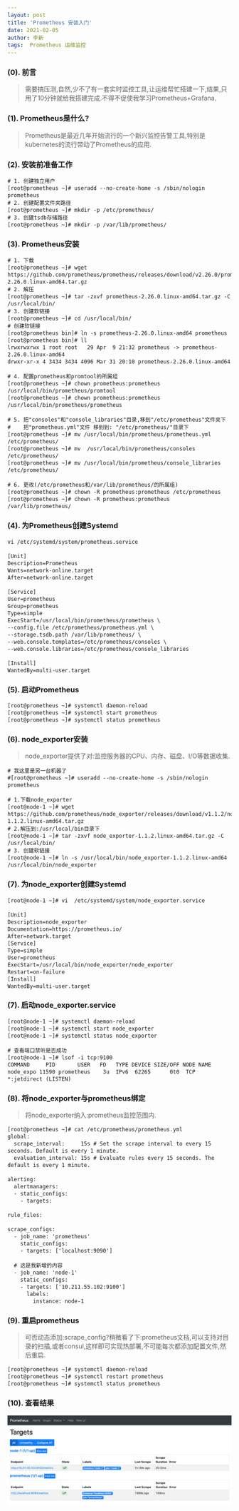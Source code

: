 ```yaml
---
layout: post
title: 'Prometheus 安装入门'
date: 2021-02-05
author: 李新
tags:  Prometheus 运维监控
---
```


### (0). 前言
> 需要搞压测,自然,少不了有一套实时监控工具,让运维帮忙搭建一下,结果,只用了10分钟就给我搭建完成.不得不促使我学习Prometheus+Grafana.  

### (1). Prometheus是什么?
> Prometheus是最近几年开始流行的一个新兴监控告警工具,特别是kubernetes的流行带动了Prometheus的应用. 

### (2). 安装前准备工作
```
# 1. 创建独立用户
[root@prometheus ~]# useradd --no-create-home -s /sbin/nologin prometheus
# 2. 创建配置文件夹路径
[root@prometheus ~]# mkdir -p /etc/prometheus/
# 3. 创建tsdb存储路径
[root@prometheus ~]# mkdir -p /var/lib/prometheus/

```
### (3). Prometheus安装
```
# 1. 下载
[root@prometheus ~]# wget https://github.com/prometheus/prometheus/releases/download/v2.26.0/prometheus-2.26.0.linux-amd64.tar.gz
# 2. 解压
[root@prometheus ~]# tar -zxvf prometheus-2.26.0.linux-amd64.tar.gz -C /usr/local/bin/
# 3. 创建软链接
[root@prometheus ~]# cd /usr/local/bin/
# 创建软链接
[root@prometheus bin]# ln -s prometheus-2.26.0.linux-amd64 prometheus
[root@prometheus bin]# ll
lrwxrwxrwx 1 root root   29 Apr  9 21:32 prometheus -> prometheus-2.26.0.linux-amd64
drwxr-xr-x 4 3434 3434 4096 Mar 31 20:10 prometheus-2.26.0.linux-amd64

# 4. 配置prometheus和promtool的所属组
[root@prometheus ~]# chown prometheus:prometheus /usr/local/bin/prometheus/promtool
[root@prometheus ~]# chown prometheus:prometheus /usr/local/bin/prometheus/prometheus

# 5. 把"consoles"和"console_libraries"目录,移到"/etc/prometheus"文件夹下
#    把"prometheus.yml"文件 移到到: "/etc/prometheus/"目录下
[root@prometheus ~]# mv /usr/local/bin/prometheus/prometheus.yml     /etc/prometheus/
[root@prometheus ~]# mv  /usr/local/bin/prometheus/consoles          /etc/prometheus/
[root@prometheus ~]# mv /usr/local/bin/prometheus/console_libraries  /etc/prometheus/

# 6. 更改(/etc/prometheus和/var/lib/prometheus/的所属组)
[root@prometheus ~]# chown -R prometheus:prometheus /etc/prometheus
[root@prometheus ~]# chown -R prometheus:prometheus /var/lib/prometheus/
```
### (4). 为Prometheus创建Systemd
```
vi /etc/systemd/system/prometheus.service

[Unit]
Description=Prometheus
Wants=network-online.target
After=network-online.target

[Service]
User=prometheus
Group=prometheus
Type=simple
ExecStart=/usr/local/bin/prometheus/prometheus \
--config.file /etc/prometheus/prometheus.yml \
--storage.tsdb.path /var/lib/prometheus/ \
--web.console.templates=/etc/prometheus/consoles \
--web.console.libraries=/etc/prometheus/console_libraries

[Install]
WantedBy=multi-user.target
```
### (5). 启动Prometheus
```
[root@prometheus ~]# systemctl daemon-reload
[root@prometheus ~]# systemctl start prometheus
[root@prometheus ~]# systemctl status prometheus
```

### (6). node_exporter安装
> node_exporter提供了对:监控服务器的CPU、内存、磁盘、I/O等数据收集.  

```
# 我这里是另一台机器了
#[root@prometheus ~]# useradd --no-create-home -s /sbin/nologin prometheus

# 1.下载node_exporter
[root@node-1 ~]# wget https://github.com/prometheus/node_exporter/releases/download/v1.1.2/node_exporter-1.1.2.linux-amd64.tar.gz
# 2.解压到:/usr/local/bin目录下 
[root@node-1 ~]# tar -zxvf node_exporter-1.1.2.linux-amd64.tar.gz -C /usr/local/bin/
# 3. 创建软链接
[root@node-1 ~]# ln -s /usr/local/bin/node_exporter-1.1.2.linux-amd64 /usr/local/bin/node_exporter
```
### (7). 为node_exporter创建Systemd
```
[root@node-1 ~]# vi  /etc/systemd/system/node_exporter.service

[Unit]
Description=node_exporter
Documentation=https://prometheus.io/
After=network.target
[Service]
Type=simple
User=prometheus
ExecStart=/usr/local/bin/node_exporter/node_exporter
Restart=on-failure
[Install]
WantedBy=multi-user.target
```

### (7). 启动node_exporter.service
```
[root@node-1 ~]# systemctl daemon-reload
[root@node-1 ~]# systemctl start node_exporter
[root@node-1 ~]# systemctl status node_exporter

# 查看端口禁听是否成功
[root@node-1 ~]# lsof -i tcp:9100
COMMAND     PID       USER   FD   TYPE DEVICE SIZE/OFF NODE NAME
node_expo 11590 prometheus    3u  IPv6  62265      0t0  TCP *:jetdirect (LISTEN)
```

### (8). 将node_exporter与prometheus绑定
> 将node_exporter纳入:prometheus监控范围内.  

```
[root@prometheus ~]# cat /etc/prometheus/prometheus.yml
global:
  scrape_interval:     15s # Set the scrape interval to every 15 seconds. Default is every 1 minute.
  evaluation_interval: 15s # Evaluate rules every 15 seconds. The default is every 1 minute.

alerting:
  alertmanagers:
  - static_configs:
    - targets:

rule_files:

scrape_configs:
  - job_name: 'prometheus'
    static_configs:
    - targets: ['localhost:9090']
  
  # 这是我新增的内容
  - job_name: 'node-1'
    static_configs:
    - targets: ['10.211.55.102:9100']
      labels:
        instance: node-1
```

### (9). 重启prometheus
> 可否动态添加:scrape_config?稍微看了下:prometheus文档,可以支持对目录的扫描,或者consul,这样即可实现热部署,不可能每次都添加配置文件,然后重启.  

```
[root@prometheus ~]# systemctl daemon-reload
[root@prometheus ~]# systemctl restart prometheus
[root@prometheus ~]# systemctl status prometheus
```
### (10). 查看结果
!["Prometheus 安装结果"](/assets/prometheus/imgs/prometheus-status.png)
